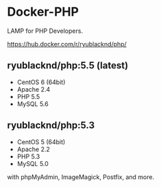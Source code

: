 # Docker-PHP

LAMP for PHP Developers.

https://hub.docker.com/r/ryublacknd/php/

## ryublacknd/php:5.5 (latest)

* CentOS 6 (64bit)
* Apache 2.4
* PHP 5.5
* MySQL 5.6

## ryublacknd/php:5.3

* CentOS 5 (64bit)
* Apache 2.2
* PHP 5.3
* MySQL 5.0

with phpMyAdmin, ImageMagick, Postfix, and more.
